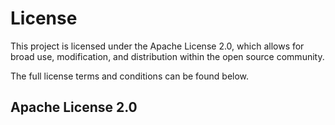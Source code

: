 # License

This project is licensed under the Apache License 2.0, which allows for broad use, modification, and distribution within the open source community.

The full license terms and conditions can be found below.

## Apache License 2.0

```{include} ../../LICENSE
```
